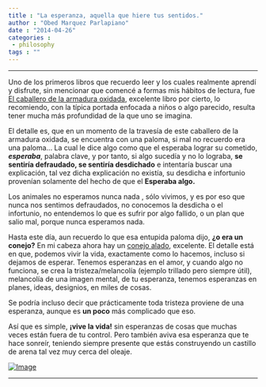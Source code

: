 ```yaml
---
title : "La esperanza, aquella que hiere tus sentidos."
author : "Obed Marquez Parlapiano"
date : "2014-04-26"
categories : 
 - philosophy
tags : ""
---
```


* * *

Uno de los primeros libros que recuerdo leer y los cuales realmente aprendí y disfrute, sin mencionar que comencé a formas mis hábitos de lectura, fue [El caballero de la armadura oxidada](http://es.wikipedia.org/wiki/El_caballero_de_la_armadura_oxidada), excelente libro por cierto, lo recomiendo, con la típica portada enfocada a niños o algo parecido, resulta tener mucha más profundidad de la que uno se imagina.

El detalle es, que en un momento de la travesía de este caballero de la armadura oxidada, se encuentra con una paloma, si mal no recuerdo era una paloma... La cual le dice algo como que el esperaba lograr su cometido, _**esperaba**_, palabra clave, y por tanto, si algo sucedía y no lo lograba, **se sentiría defraudado, se sentiría desdichado** e intentaría buscar una explicación, tal vez dicha explicación no existía, su desdicha e infortunio provenían solamente del hecho de que el **Esperaba algo.**

Los animales no esperamos nunca nada _<le dijo>_, sólo vivimos, y es por eso que nunca nos sentimos defraudados, no conocemos la desdicha o el infortunio, no entendemos lo que es sufrir por algo fallido, o un plan que salio mal, porque nunca esperamos nada.

Hasta este día, aun recuerdo lo que esa entupida paloma dijo, **¿o era un conejo?** En mi cabeza ahora hay un [conejo alado](http://rlv.zcache.ca/mona_lisa_the_easter_bunny_flyers-r38a7696c722e4d1882d2ce427bee8b33_vgvyf_8byvr_324.jpg), excelente. El detalle está en que, podemos vivir la vida, exactamente como lo hacemos, incluso si dejamos de esperar. Tenemos esperanzas en el amor, y cuando algo no funciona, se crea la tristeza/melancolía (ejemplo trillado pero siempre útil), melancolía de una imagen mental, de tu esperanza, tenemos esperanzas en planes, ideas, designios, en miles de cosas.

Se podría incluso decir que prácticamente toda tristeza proviene de una esperanza, aunque es **un poco** más complicado que eso.

Así que es simple, **¡vive la vida!** sin esperanzas de cosas que muchas veces están fuera de tu control. Pero también aviva esa esperanza que te hace sonreír, teniendo siempre presente que estás construyendo un castillo de arena tal vez muy cerca del oleaje.

[![Image](https://obedparla.com/wp-content/uploads/2014/04/caballero2.jpg?w=390)](https://obedparla.com/wp-content/uploads/2014/04/caballero2.jpg)

* * *
